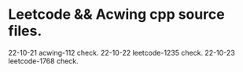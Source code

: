 # Leetcode && Acwing cpp source files.
22-10-21 acwing-112 check.
22-10-22 leetcode-1235 check.
22-10-23 leetcode-1768 check.

